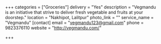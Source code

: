 +++
categories = ["Groceries"]
delivery = "Yes"
description = "Vegmandu is an initiative that strive to deliver fresh vegetable and fruits at your doorstep."
location = "Nakhipot, Lalitpur"
photo_link = ""
service_name = "Vegmandu"
[contact]
email = "vegmandu123@gmail.com"
phone = 9823376110
website = "http://vegmandu.com/"

+++
